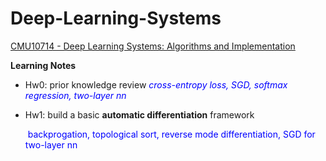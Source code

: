 # Deep-Learning-Systems
[CMU10714 - Deep Learning Systems: Algorithms and Implementation](https://dlsyscourse.org/)

**Learning Notes**

- Hw0: prior knowledge review
  <span style="color:blue">*cross-entropy loss, SGD, softmax regression, two-layer nn* </span>
  
- Hw1: build a basic **automatic differentiation** framework

  <span style="color:blue"> backprogation, topological sort, reverse mode differentiation, SGD for two-layer nn</span>

   